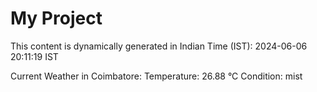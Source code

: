 # My Project

This content is dynamically generated in Indian Time (IST): 2024-06-06 20:11:19 IST


Current Weather in Coimbatore:
Temperature: 26.88 °C
Condition: mist
